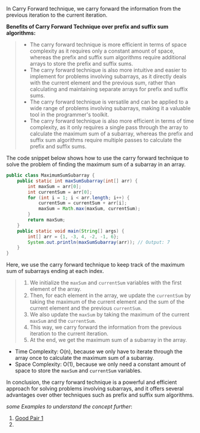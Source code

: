 In Carry Forward technique, we carry forward the information from the previous iteration to the current iteration.

**Benefits of Carry Forward Technique over prefix and suffix sum algorithms:**
>- The carry forward technique is more efficient in terms of space complexity as it requires only a constant amount of space, whereas the prefix and suffix sum algorithms require additional arrays to store the prefix and suffix sums.
>- The carry forward technique is also more intuitive and easier to implement for problems involving subarrays, as it directly deals with the current element and the previous sum, rather than calculating and maintaining separate arrays for prefix and suffix sums.
>- The carry forward technique is versatile and can be applied to a wide range of problems involving subarrays, making it a valuable tool in the programmer's toolkit.
>- The carry forward technique is also more efficient in terms of time complexity, as it only requires a single pass through the array to calculate the maximum sum of a subarray, whereas the prefix and suffix sum algorithms require multiple passes to calculate the prefix and suffix sums.

The code snippet below shows how to use the carry forward technique to solve the problem of finding the maximum sum of a subarray in an array.

```Java
public class MaximumSumSubarray {
    public static int maxSumSubarray(int[] arr) {
        int maxSum = arr[0];
        int currentSum = arr[0];
        for (int i = 1; i < arr.length; i++) {
            currentSum = currentSum + arr[i];
            maxSum = Math.max(maxSum, currentSum);
        }
        return maxSum;
    }
    public static void main(String[] args) {
        int[] arr = {1, -3, 4, -2, -1, 6};
        System.out.println(maxSumSubarray(arr)); // Output: 7
    }
}
```
Here, we use the carry forward technique to keep track of the maximum sum of subarrays ending at each index.
>1. We initialize the `maxSum` and `currentSum` variables with the first element of the array.
>2. Then, for each element in the array, we update the `currentSum` by taking the maximum of the current element and the sum of the current element and the previous `currentSum`.
>3. We also update the `maxSum` by taking the maximum of the current `maxSum` and the `currentSum`. 
>4. This way, we carry forward the information from the previous iteration to the current iteration.
>5. At the end, we get the maximum sum of a subarray in the array.

- Time Complexity: O(n), because we only have to iterate through the array once to calculate the maximum sum of a subarray.
- Space Complexity: O(1), because we only need a constant amount of space to store the `maxSum` and `currentSum` variables.

In conclusion, the carry forward technique is a powerful and efficient approach for solving problems involving subarrays, and it offers several advantages over other techniques such as prefix and suffix sum algorithms.

*some Examples to understand the concept further*:
1. [Good Pair 1](https://github.com/pranav04katiyar/DSA_Questions/blob/1858a48467fe0d38b47a2fdccf0913aa0e6954ae/src/IV_Data_Structures/A_Fundamental_DS/i_Arrays_and_Arraylists/a_OneDimensional_Arrays/Theory/CF_GoodPair.java)
2. 